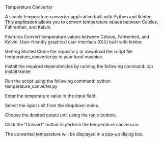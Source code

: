 Temperature Converter


A simple temperature converter application built with Python and tkinter. This application allows you to convert temperature values between Celsius, Fahrenheit, and Kelvin.

Features
Convert temperature values between Celsius, Fahrenheit, and Kelvin.
User-friendly graphical user interface (GUI) built with tkinter.

Getting Started
Clone the repository or download the script file temperature_converter.py to your local machine.

Install the required dependencies by running the following command:
pip install tkinter

Run the script using the following command:
python temperature_converter.py

Enter the temperature value in the input field.

Select the input unit from the dropdown menu.

Choose the desired output unit using the radio buttons.

Click the "Convert" button to perform the temperature conversion.

The converted temperature will be displayed in a pop-up dialog box.

